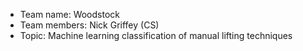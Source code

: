 * Team name: Woodstock
* Team members: Nick Griffey (CS)
* Topic: Machine learning classification of manual lifting techniques

